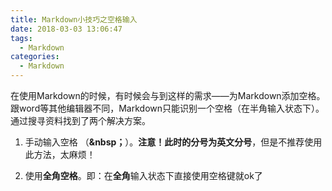 ```yaml
---
title: Markdown小技巧之空格输入
date: 2018-03-03 13:06:47
tags:
  - Markdown
categories:
  - Markdown
---
```

在使用Markdown的时候，有时候会与到这样的需求——为Markdown添加空格。跟word等其他编辑器不同，Markdown只能识别一个空格（在半角输入状态下）。通过搜寻资料找到了两个解决方案。

1. 手动输入空格 （**&nbsp；**）。**注意！此时的分号为英文分号**，但是不推荐使用此方法，太麻烦！

2. 使用**全角空格**。即：在**全角**输入状态下直接使用空格键就ok了
